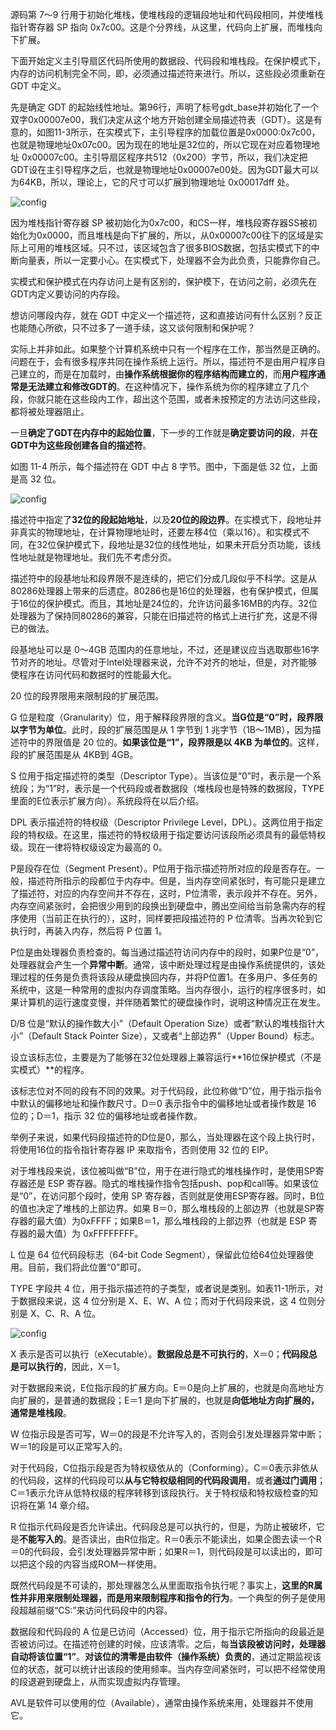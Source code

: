 源码第 7～9 行用于初始化堆栈，使堆栈段的逻辑段地址和代码段相同，并使堆栈指针寄存器 SP 指向 0x7c00。这是个分界线，从这里，代码向上扩展，而堆栈向下扩展。

下面开始定义主引导扇区代码所使用的数据段、代码段和堆栈段。在保护模式下，内存的访问机制完全不同，即，必须通过描述符来进行。所以，这些段必须重新在 GDT 中定义。

先是确定 GDT 的起始线性地址。第96行，声明了标号gdt_base并初始化了一个双字0x00007e00，我们决定从这个地方开始创建全局描述符表（GDT）。这是有意的，如图11-3所示，在实模式下，主引导程序的加载位置是0x0000:0x7c00，也就是物理地址0x07c00。因为现在的地址是32位的，所以它现在对应着物理地址 0x00007c00。主引导扇区程序共512（0x200）字节，所以，我们决定把GDT设在主引导程序之后，也就是物理地址0x00007e00处。因为GDT最大可以为64KB，所以，理论上，它的尺寸可以扩展到物理地址 0x00017dff 处。

![config](images/3.png)

因为堆栈指针寄存器 SP 被初始化为0x7c00，和CS一样，堆栈段寄存器SS被初始化为0x0000，而且堆栈是向下扩展的，所以，从0x00007c00往下的区域是实际上可用的堆栈区域。只不过，该区域包含了很多BIOS数据，包括实模式下的中断向量表，所以一定要小心。在实模式下，处理器不会为此负责，只能靠你自己。

实模式和保护模式在内存访问上是有区别的，保护模下，在访问之前，必须先在GDT内定义要访问的内存段。

想访问哪段内存，就在 GDT 中定义一个描述符，这和直接访问有什么区别？反正也能随心所欲，只不过多了一道手续，这又谈何限制和保护呢？

实际上并非如此。如果整个计算机系统中只有一个程序在工作，那当然是正确的。问题在于，会有很多程序共同在操作系统上运行。所以，描述符不是由用户程序自己建立的，而是在加载时，由**操作系统根据你的程序结构而建立的**，而**用户程序通常是无法建立和修改GDT的**。在这种情况下，操作系统为你的程序建立了几个段，你就只能在这些段内工作，超出这个范围，或者未按预定的方法访问这些段，都将被处理器阻止。

一旦**确定了GDT在内存中的起始位置**，下一步的工作就是**确定要访问的段**，并**在GDT中为这些段创建各自的描述符**。

如图 11-4 所示，每个描述符在 GDT 中占 8 字节。图中，下面是低 32 位，上面是高 32 位。

![config](images/4.png)

描述符中指定了**32位的段起始地址**，以及**20位的段边界**。在实模式下，段地址并非真实的物理地址，在计算物理地址时，还要左移4位（乘以16）。和实模式不同，在32位保护模式下，段地址是32位的线性地址，如果未开启分页功能，该线性地址就是物理地址。我们先不考虑分页。

描述符中的段基地址和段界限不是连续的，把它们分成几段似乎不科学。这是从80286处理器上带来的后遗症。80286也是16位的处理器，也有保护模式，但属于16位的保护模式。而且，其地址是24位的，允许访问最多16MB的内存。32位处理器为了保持同80286的兼容，只能在旧描述符的格式上进行扩充，这是不得已的做法。

段基地址可以是 0～4GB 范围内的任意地址，不过，还是建议应当选取那些16字节对齐的地址。尽管对于Intel处理器来说，允许不对齐的地址，但是，对齐能够使程序在访问代码和数据时的性能最大化。

20 位的段界限用来限制段的扩展范围。

G 位是粒度（Granularity）位，用于解释段界限的含义。**当G位是“0”时，段界限以字节为单位**。此时，段的扩展范围是从 1 字节到 1 兆字节（1B～1MB），因为描述符中的界限值是 20 位的。**如果该位是“1”，段界限是以 4KB 为单位的**。这样，段的扩展范围是从 4KB到 4GB。

S 位用于指定描述符的类型（Descriptor Type）。当该位是“0”时，表示是一个系统段；为“1”时，表示是一个代码段或者数据段（堆栈段也是特殊的数据段，TYPE里面的E位表示扩展方向）。系统段将在以后介绍。

DPL 表示描述符的特权级（Descriptor Privilege Level，DPL）。这两位用于指定段的特权级。在这里，描述符的特权级用于指定要访问该段所必须具有的最低特权级。现在一律将特权级设定为最高的 0。

P是段存在位（Segment Present）。P位用于指示描述符所对应的段是否存在。一般，描述符所指示的段都位于内存中。但是，当内存空间紧张时，有可能只是建立了描述符，对应的内存空间并不存在，这时，P位清零，表示段并不存在。另外，内存空间紧张时，会把很少用到的段换出到硬盘中，腾出空间给当前急需内存的程序使用（当前正在执行的），这时，同样要把段描述符的 P 位清零。当再次轮到它执行时，再装入内存，然后将 P 位置 1。

P位是由处理器负责检查的。每当通过描述符访问内存中的段时，如果P位是“0”，处理器就会产生一个**异常中断**。通常，该中断处理过程是由操作系统提供的，该处理过程的任务是负责将该段从硬盘换回内存，并将P位置1。在多用户、多任务的系统中，这是一种常用的虚拟内存调度策略。当内存很小，运行的程序很多时，如果计算机的运行速度变慢，并伴随着繁忙的硬盘操作时，说明这种情况正在发生。

D/B 位是“默认的操作数大小”（Default Operation Size）或者“默认的堆栈指针大小”（Default Stack Pointer Size），又或者“上部边界”（Upper Bound）标志。

设立该标志位，主要是为了能够在32位处理器上兼容运行**16位保护模式（不是实模式）**的程序。

该标志位对不同的段有不同的效果。对于代码段，此位称做“D”位，用于指示指令中默认的偏移地址和操作数尺寸。D＝0 表示指令中的偏移地址或者操作数是 16 位的；D＝1，指示 32 位的偏移地址或者操作数。

举例子来说，如果代码段描述符的D位是0，那么，当处理器在这个段上执行时，将使用16位的指令指针寄存器 IP 来取指令，否则使用 32 位的 EIP。

对于堆栈段来说，该位被叫做“B”位，用于在进行隐式的堆栈操作时，是使用SP寄存器还是
ESP 寄存器。隐式的堆栈操作指令包括push、pop和call等。如果该位是“0”，在访问那个段时，使用 SP 寄存器，否则就是使用ESP寄存器。同时，B位的值也决定了堆栈的上部边界。如果 B＝0，那么堆栈段的上部边界（也就是SP寄存器的最大值）为0xFFFF；如果B＝1，那么堆栈段的上部边界（也就是 ESP 寄存器的最大值）为 0xFFFFFFFF。

L 位是 64 位代码段标志（64-bit Code Segment），保留此位给64位处理器使用。目前，我们将此位置“0”即可。

TYPE 字段共 4 位，用于指示描述符的子类型，或者说是类别。如表11-1所示，对于数据段来说，这 4 位分别是 X、E、W、A 位；而对于代码段来说，这 4 位则分别是 X、C、R、A 位。

![config](images/5.png)

X 表示是否可以执行（eXecutable）。**数据段总是不可执行的**，X＝0；**代码段总是可以执行的**，因此，X＝1。

对于数据段来说，E位指示段的扩展方向。E＝0是向上扩展的，也就是向高地址方向扩展的，是普通的数据段；E＝1 是向下扩展的，也就是**向低地址方向扩展的，通常是堆栈段**。

W 位指示段是否可写，W＝0的段是不允许写入的，否则会引发处理器异常中断；W＝1的段是可以正常写入的。

对于代码段，C位指示段是否为特权级依从的（Conforming）。C＝0表示非依从的代码段，这样的代码段可以**从与它特权级相同的代码段调用**，或者**通过门调用**；C＝1表示允许从低特权级的程序转移到该段执行。关于特权级和特权级检查的知识将在第 14 章介绍。

R 位指示代码段是否允许读出。代码段总是可以执行的，但是，为防止被破坏，它是**不能写入的**。是否读出，由R位指定。R＝0表示不能读出，如果企图去读一个R＝0的代码段，会引发处理器异常中断；如果R＝1，则代码段是可以读出的，即可以把这个段的内容当成ROM一样使用。

既然代码段是不可读的，那处理器怎么从里面取指令执行呢？事实上，**这里的R属性并非用来限制处理器，而是用来限制程序和指令的行为**。一个典型的例子是使用段超越前缀“CS:”来访问代码段中的内容。

数据段和代码段的 A 位是已访问（Accessed）位，用于指示它所指向的段最近是否被访问过。在描述符创建的时候，应该清零。之后，每**当该段被访问时，处理器自动将该位置“1”**。**对该位的清零是由软件（操作系统）负责的**，通过定期监视该位的状态，就可以统计出该段的使用频率。当内存空间紧张时，可以把不经常使用的段退避到硬盘上，从而实现虚拟内存管理。

AVL是软件可以使用的位（Available），通常由操作系统来用，处理器并不使用它。